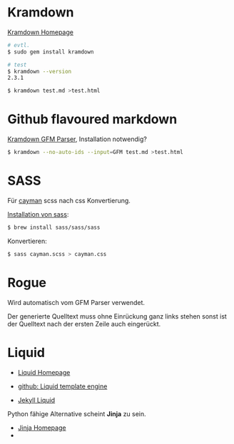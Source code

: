 



# Kramdown



[Kramdown Homepage](https://kramdown.gettalong.org)

```sh
# evtl.
$ sudo gem install kramdown

# test
$ kramdown --version
2.3.1
```



```sh
$ kramdown test.md >test.html
```



# Github flavoured markdown

[Kramdown GFM Parser](https://github.com/kramdown/parser-gfm), Installation notwendig?

```sh
$ kramdown --no-auto-ids --input=GFM test.md >test.html
```



# SASS

Für [cayman](https://github.com/pages-themes/cayman/tree/master/_sass) scss nach css Konvertierung.

[Installation von sass](https://sass-lang.com/install):

```sh
$ brew install sass/sass/sass
```

Konvertieren:

```sh
$ sass cayman.scss > cayman.css
```



# Rogue

Wird automatisch vom GFM Parser verwendet.

Der generierte Quelltext muss ohne Einrückung ganz links stehen sonst ist der Quelltext nach der ersten Zeile auch eingerückt.



# Liquid

- [Liquid Homepage](https://shopify.github.io/liquid/)

- [github: Liquid template engine](https://github.com/Shopify/liquid)

- [Jekyll Liquid](https://jekyllrb.com/docs/liquid/)

Python fähige Alternative scheint **Jinja** zu sein.

- [Jinja Homepage](https://jinja.palletsprojects.com/en/3.0.x/)
- [](https://jinja.palletsprojects.com/en/3.0.x/api/#jinja2.Template.render)

